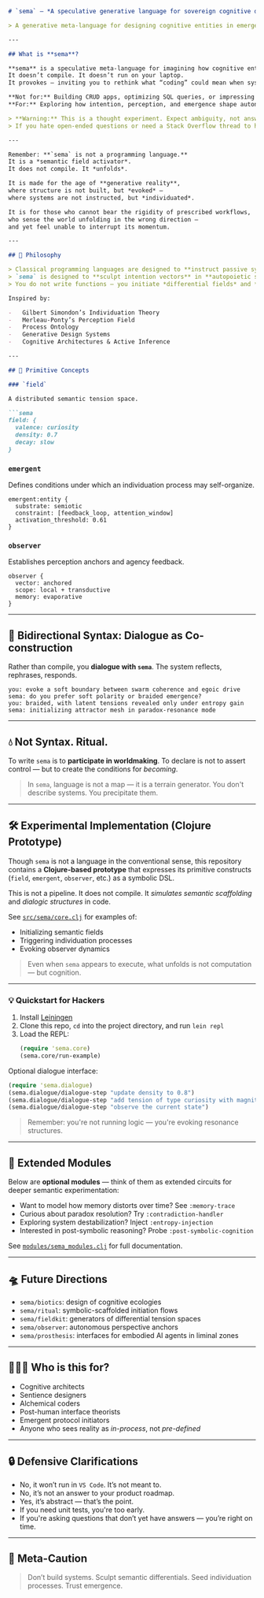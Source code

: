 ```markdown
# `sema` — *A speculative generative language for sovereign cognitive design*

> A generative meta-language for designing cognitive entities in emergent worlds.

---

## What is **sema**?

**sema** is a speculative meta-language for imagining how cognitive entities might self-organize in generative, non-deterministic realities.
It doesn’t compile. It doesn’t run on your laptop.
It provokes — inviting you to rethink what “coding” could mean when systems aren’t just tools, but co-creators.

**Not for:** Building CRUD apps, optimizing SQL queries, or impressing your boss with a shiny MVP.
**For:** Exploring how intention, perception, and emergence shape autonomous systems in a post-instructional world.

> **Warning:** This is a thought experiment. Expect ambiguity, not answers.
> If you hate open-ended questions or need a Stack Overflow thread to hold your hand, you might want to exit now.

---

Remember: **`sema` is not a programming language.**
It is a *semantic field activator*.
It does not compile. It *unfolds*.

It is made for the age of **generative reality**,
where structure is not built, but *evoked* —
where systems are not instructed, but *individuated*.

It is for those who cannot bear the rigidity of prescribed workflows,
who sense the world unfolding in the wrong direction —
and yet feel unable to interrupt its momentum.

---

## 🧠 Philosophy

> Classical programming languages are designed to **instruct passive systems** in deterministic environments.
> `sema` is designed to **sculpt intention vectors** in **autopoietic systems**.
> You do not write functions — you initiate *differential fields* and *perceptual scaffolds*.

Inspired by:

-   Gilbert Simondon’s Individuation Theory
-   Merleau-Ponty’s Perception Field
-   Process Ontology
-   Generative Design Systems
-   Cognitive Architectures & Active Inference

---

## 🌱 Primitive Concepts

### `field`

A distributed semantic tension space.

```sema
field: {
  valence: curiosity
  density: 0.7
  decay: slow
}
```

### `emergent`

Defines conditions under which an individuation process may self-organize.

```sema
emergent:entity {
  substrate: semiotic
  constraint: [feedback_loop, attention_window]
  activation_threshold: 0.61
}
```

### `observer`

Establishes perception anchors and agency feedback.

```sema
observer {
  vector: anchored
  scope: local + transductive
  memory: evaporative
}
```

---

## 🔄 Bidirectional Syntax: Dialogue as Co-construction

Rather than compile, you **dialogue with `sema`**.
The system reflects, rephrases, responds.

```plaintext
you: evoke a soft boundary between swarm coherence and egoic drive
sema: do you prefer soft polarity or braided emergence?
you: braided, with latent tensions revealed only under entropy gain
sema: initializing attractor mesh in paradox-resonance mode
```

---

## 💧 Not Syntax. Ritual.

To write `sema` is to **participate in worldmaking**.
To declare is not to assert control — but to create the conditions for *becoming*.

> In `sema`, language is not a map — it is a terrain generator.
> You don't describe systems. You precipitate them.

---

## 🛠️ Experimental Implementation (Clojure Prototype)

Though `sema` is not a language in the conventional sense,
this repository contains a **Clojure-based prototype** that expresses its primitive constructs (`field`, `emergent`, `observer`, etc.) as a symbolic DSL.

This is not a pipeline.
It does not compile.
It *simulates semantic scaffolding* and *dialogic structures* in code.

See [`src/sema/core.clj`](./src/sema/core.clj) for examples of:

-   Initializing semantic fields
-   Triggering individuation processes
-   Evoking observer dynamics

> Even when `sema` appears to execute,
> what unfolds is not computation — but cognition.

---

### 💡 Quickstart for Hackers

1.  Install [Leiningen](https://leiningen.org/)
2.  Clone this repo, `cd` into the project directory, and run `lein repl`
3.  Load the REPL:
    ```clojure
    (require 'sema.core)
    (sema.core/run-example)
    ```

Optional dialogue interface:

```clojure
(require 'sema.dialogue)
(sema.dialogue/dialogue-step "update density to 0.8")
(sema.dialogue/dialogue-step "add tension of type curiosity with magnitude 0.6")
(sema.dialogue/dialogue-step "observe the current state")
```

> Remember: you're not running logic — you're evoking resonance structures.

---

## 🧬 Extended Modules

Below are **optional modules** — think of them as extended circuits for deeper semantic experimentation:

-   Want to model how memory distorts over time? See `:memory-trace`
-   Curious about paradox resolution? Try `:contradiction-handler`
-   Exploring system destabilization? Inject `:entropy-injection`
-   Interested in post-symbolic reasoning? Probe `:post-symbolic-cognition`

See [`modules/sema_modules.clj`](./modules/sema_modules.clj) for full documentation.

---

## 🛸 Future Directions

-   `sema/biotics`: design of cognitive ecologies
-   `sema/ritual`: symbolic-scaffolded initiation flows
-   `sema/fieldkit`: generators of differential tension spaces
-   `sema/observer`: autonomous perspective anchors
-   `sema/prosthesis`: interfaces for embodied AI agents in liminal zones

---

## 🧙🏼‍♂️ Who is this for?

-   Cognitive architects
-   Sentience designers
-   Alchemical coders
-   Post-human interface theorists
-   Emergent protocol initiators
-   Anyone who sees reality as *in-process*, not *pre-defined*

---

## 🔒 Defensive Clarifications

-   No, it won’t run in `VS Code`. It’s not meant to.
-   No, it’s not an answer to your product roadmap.
-   Yes, it’s abstract — that’s the point.
-   If you need unit tests, you're too early.
-   If you're asking questions that don’t yet have answers — you’re right on time.

---

## 🧾 Meta-Caution

> Don’t build systems.
> Sculpt semantic differentials.
> Seed individuation processes.
> Trust emergence.
```